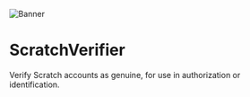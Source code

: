 ![Banner](https://u.cubeupload.com/smileycreations15/V732dJ.png)

# ScratchVerifier
Verify Scratch accounts as genuine, for use in authorization or identification.
